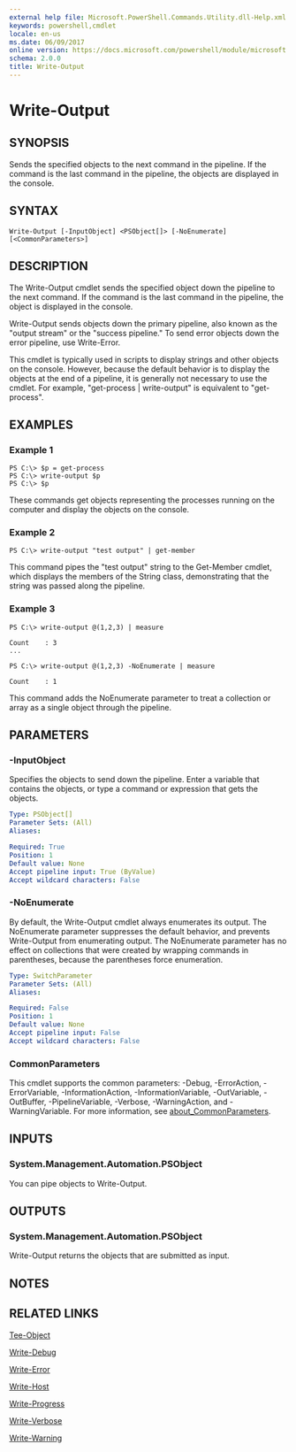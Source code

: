 ```yaml
---
external help file: Microsoft.PowerShell.Commands.Utility.dll-Help.xml
keywords: powershell,cmdlet
locale: en-us
ms.date: 06/09/2017
online version: https://docs.microsoft.com/powershell/module/microsoft.powershell.utility/write-output?view=powershell-4.0&WT.mc_id=ps-gethelp
schema: 2.0.0
title: Write-Output
---
```


# Write-Output

## SYNOPSIS
Sends the specified objects to the next command in the pipeline.
If the command is the last command in the pipeline, the objects are displayed in the console.

## SYNTAX

```
Write-Output [-InputObject] <PSObject[]> [-NoEnumerate] [<CommonParameters>]
```

## DESCRIPTION
The Write-Output cmdlet sends the specified object down the pipeline to the next command.
If the command is the last command in the pipeline, the object is displayed in the console.

Write-Output sends objects down the primary pipeline, also known as the "output stream" or the "success pipeline." To send error objects down the error pipeline, use Write-Error.

This cmdlet is typically used in scripts to display strings and other objects on the console.
However, because the default behavior is to display the objects at the end of a pipeline, it is generally not necessary to use the cmdlet.
For example, "get-process | write-output" is equivalent to "get-process".

## EXAMPLES

### Example 1
```
PS C:\> $p = get-process
PS C:\> write-output $p
PS C:\> $p
```

These commands get objects representing the processes running on the computer and display the objects on the console.

### Example 2
```
PS C:\> write-output "test output" | get-member
```

This command pipes the "test output" string to the Get-Member cmdlet, which displays the members of the String class, demonstrating that the string was passed along the pipeline.

### Example 3
```
PS C:\> write-output @(1,2,3) | measure

Count    : 3
...

PS C:\> write-output @(1,2,3) -NoEnumerate | measure

Count    : 1
```

This command adds the NoEnumerate parameter to treat a collection or array as a single object through the pipeline.

## PARAMETERS

### -InputObject
Specifies the objects to send down the pipeline.
Enter a variable that contains the objects, or type a command or expression that gets the objects.

```yaml
Type: PSObject[]
Parameter Sets: (All)
Aliases:

Required: True
Position: 1
Default value: None
Accept pipeline input: True (ByValue)
Accept wildcard characters: False
```

### -NoEnumerate
By default, the Write-Output cmdlet always enumerates its output.
The NoEnumerate parameter suppresses the default behavior, and prevents Write-Output from enumerating output.
The NoEnumerate parameter has no effect on collections that were created by wrapping commands in parentheses, because the parentheses force enumeration.

```yaml
Type: SwitchParameter
Parameter Sets: (All)
Aliases:

Required: False
Position: 1
Default value: None
Accept pipeline input: False
Accept wildcard characters: False
```

### CommonParameters
This cmdlet supports the common parameters: -Debug, -ErrorAction, -ErrorVariable, -InformationAction, -InformationVariable, -OutVariable, -OutBuffer, -PipelineVariable, -Verbose, -WarningAction, and -WarningVariable. For more information, see [about_CommonParameters](https://go.microsoft.com/fwlink/?LinkID=113216).

## INPUTS

### System.Management.Automation.PSObject
You can pipe objects to Write-Output.

## OUTPUTS

### System.Management.Automation.PSObject
Write-Output returns the objects that are submitted as input.

## NOTES

## RELATED LINKS

[Tee-Object](Tee-Object.md)

[Write-Debug](Write-Debug.md)

[Write-Error](Write-Error.md)

[Write-Host](Write-Host.md)

[Write-Progress](Write-Progress.md)

[Write-Verbose](Write-Verbose.md)

[Write-Warning](Write-Warning.md)


